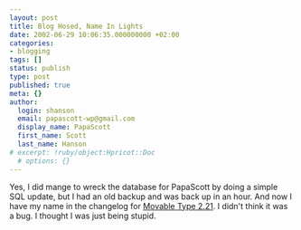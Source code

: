 ```yaml
---
layout: post
title: Blog Hosed, Name In Lights
date: 2002-06-29 10:06:35.000000000 +02:00
categories:
- blogging
tags: []
status: publish
type: post
published: true
meta: {}
author:
  login: shanson
  email: papascott-wp@gmail.com
  display_name: PapaScott
  first_name: Scott
  last_name: Hanson
# excerpt: !ruby/object:Hpricot::Doc
  # options: {}
---
```

<p>Yes, I did mange to wreck the database for PapaScott by doing a simple SQL update, but I had an old backup and was back up in an hour. And now I have my name in the changelog for <a href="http://www.movabletype.org/news/2002_06.shtml#000509">Movable Type 2.21</a>. I didn't think it was a bug. I thought I was just being stupid.</p>

